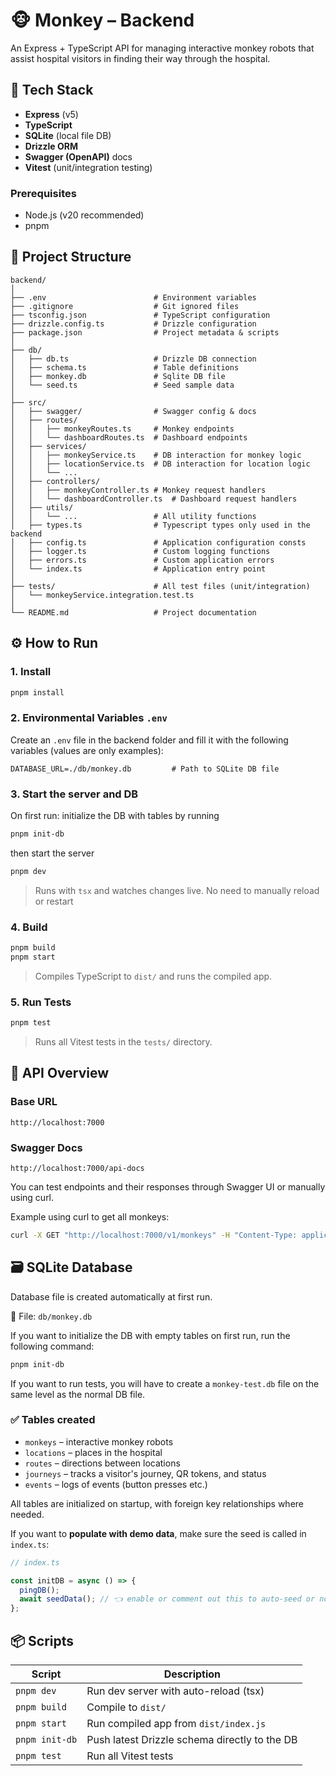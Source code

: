 # 🐵 Monkey – Backend

An Express + TypeScript API for managing interactive monkey robots that assist hospital visitors in finding their way through the hospital.

## 🚀 Tech Stack

- **Express** (v5)
- **TypeScript**
- **SQLite** (local file DB)
- **Drizzle ORM**
- **Swagger (OpenAPI)** docs
- **Vitest** (unit/integration testing)

### Prerequisites

- Node.js (v20 recommended)
- pnpm

## 📁 Project Structure

```
backend/
│
├── .env                        # Environment variables
├── .gitignore                  # Git ignored files
├── tsconfig.json               # TypeScript configuration
├── drizzle.config.ts           # Drizzle configuration
├── package.json                # Project metadata & scripts
│
├── db/
│   ├── db.ts                   # Drizzle DB connection
│   ├── schema.ts               # Table definitions
│   ├── monkey.db               # Sqlite DB file
│   └── seed.ts                 # Seed sample data
│
├── src/
│   ├── swagger/                # Swagger config & docs
│   ├── routes/
│   │   ├── monkeyRoutes.ts     # Monkey endpoints
│   │   └── dashboardRoutes.ts  # Dashboard endpoints
│   ├── services/
│   │   ├── monkeyService.ts    # DB interaction for monkey logic
│   │   ├── locationService.ts  # DB interaction for location logic
│   │   └── ...
│   ├── controllers/
│   │   ├── monkeyController.ts # Monkey request handlers
│   │   └── dashboardController.ts  # Dashboard request handlers
│   ├── utils/
│   │   └── ...                 # All utility functions
│   ├── types.ts                # Typescript types only used in the backend
│   ├── config.ts               # Application configuration consts
│   ├── logger.ts               # Custom logging functions
│   ├── errors.ts               # Custom application errors
│   └── index.ts                # Application entry point
│
├── tests/                      # All test files (unit/integration)
│   └── monkeyService.integration.test.ts
│
└── README.md                   # Project documentation
```

## ⚙️ How to Run

### 1. Install

```bash
pnpm install
```

### 2. Environmental Variables `.env`

Create an `.env` file in the backend folder and fill it with the following variables (values are only examples):

```env
DATABASE_URL=./db/monkey.db         # Path to SQLite DB file
```

### 3. Start the server and DB

On first run: initialize the DB with tables by running

```bash
pnpm init-db
```

then start the server

```bash
pnpm dev
```

> Runs with `tsx` and watches changes live. No need to manually reload or restart

### 4. Build

```bash
pnpm build
pnpm start
```

> Compiles TypeScript to `dist/` and runs the compiled app.

### 5. Run Tests

```bash
pnpm test
```

> Runs all Vitest tests in the `tests/` directory.

## 🧠 API Overview

### Base URL

```
http://localhost:7000
```

### Swagger Docs

```
http://localhost:7000/api-docs
```

You can test endpoints and their responses through Swagger UI or manually using curl.

Example using curl to get all monkeys:

```bash
curl -X GET "http://localhost:7000/v1/monkeys" -H "Content-Type: application/json"
```

## 🗃️ SQLite Database

Database file is created automatically at first run.

📄 File: `db/monkey.db`

If you want to initialize the DB with empty tables on first run, run the following command:

```bash
pnpm init-db
```

If you want to run tests, you will have to create a `monkey-test.db` file on the same level as the normal DB file.

### ✅ Tables created

- `monkeys` – interactive monkey robots
- `locations` – places in the hospital
- `routes` – directions between locations
- `journeys` – tracks a visitor's journey, QR tokens, and status
- `events` – logs of events (button presses etc.)

All tables are initialized on startup, with foreign key relationships where needed.

If you want to **populate with demo data**, make sure the seed is called in `index.ts`:

```ts
// index.ts

const initDB = async () => {
  pingDB();
  await seedData(); // 👈 enable or comment out this to auto-seed or not
};
```

## 📦 Scripts

| Script         | Description                                   |
| -------------- | --------------------------------------------- |
| `pnpm dev`     | Run dev server with auto-reload (tsx)         |
| `pnpm build`   | Compile to `dist/`                            |
| `pnpm start`   | Run compiled app from `dist/index.js`         |
| `pnpm init-db` | Push latest Drizzle schema directly to the DB |
| `pnpm test`    | Run all Vitest tests                          |
